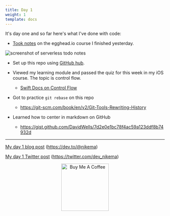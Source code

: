 ```yaml
---
title: Day 1
weight: 1
template: docs
---
```

It's day one and so far here's what I've done with code:

* [Took notes](https://github.com/prophen/serverless-todo/issues/1) on the egghead.io course I finished yesterday. 

![screenshot of serverless todo notes](/images/serverless-todo.png)

* Set up this repo using [GitHub hub](https://hub.github.com).
* Viewed my learning module and passed the quiz for this week in my iOS course. The topic is control flow.

  * [Swift Docs on Control Flow](https://docs.swift.org/swift-book/LanguageGuide/ControlFlow.html)
* Got to practice `git rebase` on this repo 

  * https://git-scm.com/book/en/v2/Git-Tools-Rewriting-History
* Learned how to center in markdown on GitHub 

  * https://gist.github.com/DavidWells/7d2e0e1bc78f4ac59a123ddf8b74932d

- - -

[My day 1 blog post](https://dev.to/nikema/nikema-s-100-days-of-code-3a3n) (https://dev.to/@nikema)

[My day 1 Twitter post](https://twitter.com/dev_nikema/status/1229278460935229440?s=20) (https://twitter.com/dev_nikema)

<p align="center"> <a href="https://www.buymeacoffee.com/nikema" target="_blank"><img src="https://cdn.buymeacoffee.com/buttons/default-orange.png" alt="Buy Me A Coffee" width="150px"></a></center></p>
